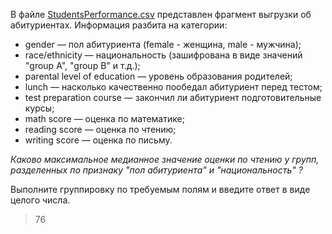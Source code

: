В файле [StudentsPerformance.csv](https://stepik.org/media/attachments/lesson/345422/StudentsPerformance.csv) представлен фрагмент выгрузки об абитуриентах. Информация разбита на категории:

-    gender — пол абитуриента  (female - женщина, male - мужчина);
-    race/ethnicity — национальность (зашифрована в виде значений "group A", "group B" и т.д.);
-    parental level of education — уровень образования родителей;
-    lunch — насколько качественно пообедал абитуриент перед тестом;
-    test preparation course — закончил ли абитуриент подготовительные курсы;
-    math score — оценка по математике;
-    reading score — оценка по чтению;
-    writing score — оценка по письму.

*Каково максимальное медианное значение оценки по чтению у групп, разделенных по признаку "пол абитуриента" и "национальность" ?*

Выполните группировку по требуемым полям и введите ответ в виде целого числа.

> 76
